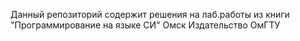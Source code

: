 Данный репозиторий содержит решения на лаб.работы из книги "Программирование на языке СИ" Омск Издательство ОмГТУ
